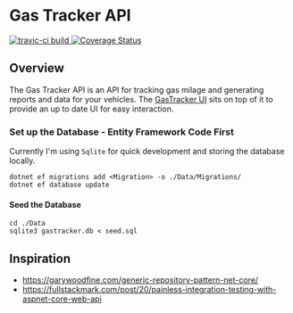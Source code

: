 # Gas Tracker API

<a href="#travis-badge">
    <img alt="travic-ci build" src="https://travis-ci.com/grahamcrackers/FuelTracker.svg?branch=master">
</a>
<a href='https://coveralls.io/github/grahamcrackers/FuelTracker?branch=master'>
    <img src='https://coveralls.io/repos/github/grahamcrackers/FuelTracker/badge.svg?branch=master' alt='Coverage Status' />
</a>

## Overview

The Gas Tracker API is an API for tracking gas milage and generating reports and data for your vehicles. The [GasTracker UI](https://github.com/grahamcrackers/gas-tracker-ui) sits on top of it to provide an up to date UI for easy interaction.

### Set up the Database - Entity Framework Code First

Currently I'm using `Sqlite` for quick development and storing the database locally.

```
dotnet ef migrations add <Migration> -o ./Data/Migrations/
dotnet ef database update
```

#### Seed the Database

```
cd ./Data
sqlite3 gastracker.db < seed.sql
```

## Inspiration

- https://garywoodfine.com/generic-repository-pattern-net-core/
- https://fullstackmark.com/post/20/painless-integration-testing-with-aspnet-core-web-api
